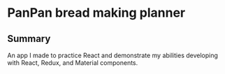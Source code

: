# PanPan bread making planner

## Summary
An app I made to practice React and demonstrate my abilities developing with React, Redux, and Material components.

